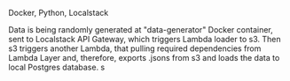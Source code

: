 Docker, Python, Localstack

Data is being randomly generated at "data-generator" Docker container, sent to Localstack API Gateway, which triggers Lambda loader to s3. Then s3 triggers another Lambda, that pulling required dependencies from Lambda Layer and, therefore, exports .jsons from s3 and loads the data to local Postgres database. s
